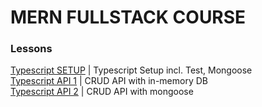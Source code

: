 # MERN FULLSTACK COURSE

### Lessons


[Typescript SETUP](./typescript_setup/) | Typescript Setup incl. Test, Mongoose    
[Typescript API 1](./api_in_memory_db) | CRUD API with in-memory DB     
[Typescript API 2](./api_in_memory_db) | CRUD API with mongoose